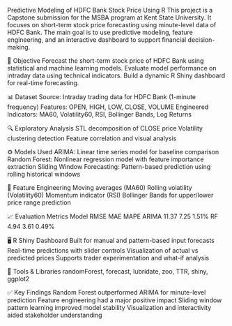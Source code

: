 Predictive Modeling of HDFC Bank Stock Price Using R
This project is a Capstone submission for the MSBA program at Kent State University. It focuses on short-term stock price forecasting using minute-level data of HDFC Bank. The main goal is to use predictive modeling, feature engineering, and an interactive dashboard to support financial decision-making.

📌 Objective
Forecast the short-term stock price of HDFC Bank using statistical and machine learning models.
Evaluate model performance on intraday data using technical indicators.
Build a dynamic R Shiny dashboard for real-time forecasting.


📊 Dataset
Source: Intraday trading data for HDFC Bank (1-minute frequency)
Features: OPEN, HIGH, LOW, CLOSE, VOLUME
Engineered Indicators: MA60, Volatility60, RSI, Bollinger Bands, Log Returns


🔍 Exploratory Analysis
STL decomposition of CLOSE price
Volatility clustering detection
Feature correlation and visual analysis


⚙️ Models Used
ARIMA: Linear time series model for baseline comparison
Random Forest: Nonlinear regression model with feature importance extraction
Sliding Window Forecasting: Pattern-based prediction using rolling historical windows


🧠 Feature Engineering
Moving averages (MA60)
Rolling volatility (Volatility60)
Momentum indicator (RSI)
Bollinger Bands for upper/lower price range prediction


📈 Evaluation Metrics
Model	RMSE	MAE	MAPE
ARIMA	11.37	7.25	1.51%
RF	4.94	3.61	0.49%


🖥️ R Shiny Dashboard
Built for manual and pattern-based input forecasts
Real-time predictions with slider controls
Visualization of actual vs predicted prices
Supports trader experimentation and what-if analysis


📌 Tools & Libraries
randomForest, forecast, lubridate, zoo, TTR, shiny, ggplot2


✅ Key Findings
Random Forest outperformed ARIMA for minute-level prediction
Feature engineering had a major positive impact
Sliding window pattern learning improved model stability
Visualization and interactivity aided stakeholder understanding


